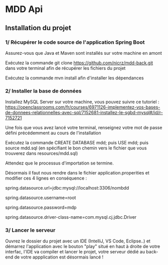 # MDD Api


## Installation du projet


### 1/ Récupérer le code source de l'application Spring Boot

Assurez-vous que Java et Maven sont installés sur votre machine en amont

Exécutez la commande  git clone https://github.com/nicrz/mdd-back.git dans votre terminal afin de récupérer les fichiers du projet

Exécutez la commande mvn install afin d'installer les dépendances


### 2/ Installer la base de données

Installez MySQL Server sur votre machine, vous pouvez suivre ce tutoriel : https://openclassrooms.com/fr/courses/6971126-implementez-vos-bases-de-donnees-relationnelles-avec-sql/7152681-installez-le-sgbd-mysql#/id/r-7152721

Une fois que vous avez lancé votre terminal, renseignez votre mot de passe défini précédemment au cours de l'installation

Exécutez la commande CREATE DATABASE mdd; puis USE mdd; puis source mdd.sql (en spécifiant le bon chemin vers le fichier que vous trouverez dans resources/mdd.sql)

Attendez que le processus d'importation se termine.

Désormais il faut nous rendre dans le fichier application.properities et modifier ces 4 lignes en conséquence :

spring.datasource.url=jdbc:mysql://localhost:3306/nombdd

spring.datasource.username=root

spring.datasource.password=mdp

spring.datasource.driver-class-name=com.mysql.cj.jdbc.Driver

### 3/ Lancer le serveur

Ouvrez le dossier du projet avec un IDE (IntelliJ, VS Code, Eclipse..) et démarrez l'application avec le bouton "play" situé en haut à droite de votre interfac, l'IDE va compiler et lancer le projet, votre serveur dédié au back-end de votre appplication est désormais lancé !